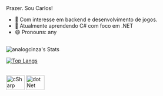 <link rel="stylesheet" href="https://cdn.jsdelivr.net/gh/devicons/devicon@latest/devicon.min.css"> 

## 

Prazer. Sou Carlos!

- 🔭 Com interesse em backend e desenvolvimento de jogos.
- 🌱 Atualmente aprendendo C# com foco em .NET
- 😄 Pronouns: any

##
<div>
  
  ![analogcinza's Stats](https://github-readme-stats.vercel.app/api?username=analogcinza&theme=synthwave&show_icons=true&hide_border=true&count_private=true)
  
</div>
<div>
  
  [![Top Langs](https://github-readme-stats.vercel.app/api/top-langs/?username=analogcinza&theme=synthwave&show_icons=true&hide_border=true)](https://github.com/anuraghazra/github-readme-stats)
  
</div>

<div style="display": inline_block"><br>
  <img align="center" alt="cSharp" height="40" width="50" src = "https://cdn.jsdelivr.net/gh/devicons/devicon@latest/icons/csharp/csharp-original.svg" />
  <img align="center" alt="dotNet" height="40" width="50" src = "https://cdn.jsdelivr.net/gh/devicons/devicon@latest/icons/dot-net/dot-net-original.svg" />
</div>
